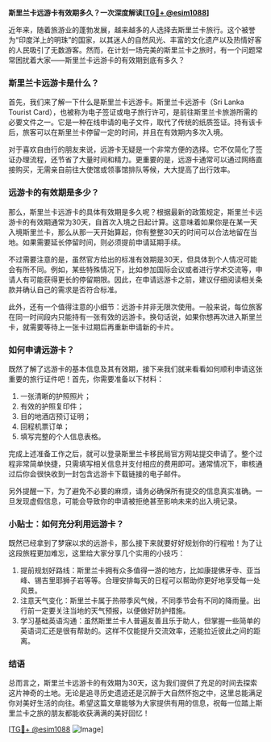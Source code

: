 **斯里兰卡远游卡有效期多久？一次深度解读[[TG💪+ @esim1088](https://t.me/s/esim1088)]**

近年来，随着旅游业的蓬勃发展，越来越多的人选择去斯里兰卡旅行。这个被誉为“印度洋上的明珠”的国家，以其迷人的自然风光、丰富的文化遗产以及热情好客的人民吸引了无数游客。然而，在计划一场完美的斯里兰卡之旅时，有一个问题常常困扰着大家——斯里兰卡远游卡的有效期到底有多久？

### 斯里兰卡远游卡是什么？

首先，我们来了解一下什么是斯里兰卡远游卡。斯里兰卡远游卡（Sri Lanka Tourist Card），也被称为电子签证或电子旅行许可，是前往斯里兰卡旅游所需的必要文件之一。它是一种在线申请的电子文件，取代了传统的纸质签证。持有该卡后，旅客可以在斯里兰卡停留一定的时间，并且在有效期内多次入境。

对于喜欢自由行的朋友来说，远游卡无疑是一个非常方便的选择。它不仅简化了签证办理流程，还节省了大量时间和精力。更重要的是，远游卡通常可以通过网络直接购买，无需亲自前往大使馆或领事馆排队等候，大大提高了出行效率。

### 远游卡的有效期是多少？

那么，斯里兰卡远游卡的具体有效期是多久呢？根据最新的政策规定，斯里兰卡远游卡的有效期通常为30天，自首次入境之日起计算。这意味着如果你是在某一天入境斯里兰卡，那么从那一天开始算起，你有整整30天的时间可以合法地留在当地。如果需要延长停留时间，则必须提前申请延期手续。

不过需要注意的是，虽然官方给出的标准有效期是30天，但具体到个人情况可能会有所不同。例如，某些特殊情况下，比如参加国际会议或者进行学术交流等，申请人有可能获得更长的停留期限。因此，在申请远游卡之前，建议仔细阅读相关条款并确认自己的需求是否符合标准。

此外，还有一个值得注意的小细节：远游卡并非无限次使用。一般来说，每位旅客在同一时间段内只能持有一张有效的远游卡。换句话说，如果你想再次进入斯里兰卡，就需要等待上一张卡过期后再重新申请新的卡片。

### 如何申请远游卡？

既然了解了远游卡的基本信息及其有效期，接下来我们就来看看如何顺利申请这张重要的旅行证件吧！首先，你需要准备以下材料：

1. 一张清晰的护照照片；
2. 有效的护照复印件；
3. 目的地酒店预订证明；
4. 回程机票订单；
5. 填写完整的个人信息表格。

完成上述准备工作之后，就可以登录斯里兰卡移民局官方网站提交申请了。整个过程非常简单快捷，只需填写相关信息并支付相应的费用即可。通常情况下，审核通过后你会很快收到一封包含远游卡下载链接的电子邮件。

另外提醒一下，为了避免不必要的麻烦，请务必确保所有提交的信息真实准确。一旦发现虚假信息，可能会导致你的申请被拒绝甚至影响未来的出入境记录。

### 小贴士：如何充分利用远游卡？

既然已经拿到了梦寐以求的远游卡，那么接下来就要好好规划你的行程啦！为了让这段旅程更加难忘，这里给大家分享几个实用的小技巧：

1. 提前规划好路线：斯里兰卡拥有众多值得一游的地方，比如康提佛牙寺、亚当峰、锡吉里耶狮子岩等等。合理安排每天的日程可以帮助你更好地享受每一处风景。
2. 注意天气变化：斯里兰卡属于热带季风气候，不同季节会有不同的降雨量。出行前一定要关注当地的天气预报，以便做好防护措施。
3. 学习基础英语沟通：虽然斯里兰卡人普遍友善且乐于助人，但掌握一些简单的英语词汇还是很有帮助的。这样不仅能提升交流效率，还能拉近彼此之间的距离。

### 结语

总而言之，斯里兰卡远游卡的有效期为30天，这为我们提供了充足的时间去探索这片神奇的土地。无论是追寻历史遗迹还是沉醉于大自然怀抱之中，这里总能满足你对美好生活的向往。希望这篇文章能够为大家提供有用的信息，祝每一位踏上斯里兰卡之旅的朋友都能收获满满的美好回忆！

[[TG💪+ @esim1088](https://t.me/s/esim1088) ![Image](https://i.postimg.cc/4NQfJmqS/Snipaste-2025-05-13-00-14-12.png)]